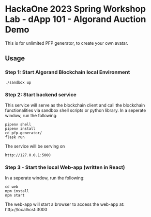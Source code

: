# HackaOne 2023 Spring Workshop Lab - dApp 101 - Algorand Auction Demo

This is for unlimited PFP generator, to create your own avatar.

## Usage

### Step 1: Start Algorand Blockchain local Environment
```
./sandbox up
```

### Step 2: Start backend service
This service will serve as the blockchain client and call the blockchain functionalities via sandbox shell scripts or python library.
In a seperate window, run the following:
```
pipenv shell
pipenv install
cd pfp-generator/
flask run
```
The service will be serving on 
```
http://127.0.0.1:5000
```


### Step  3 - Start the local Web-app (written in React)
In a seperate window, run the following:
```
cd web
npm install
npm start
```
The web-app will start a browser to access the web-app at: http://localhost:3000
